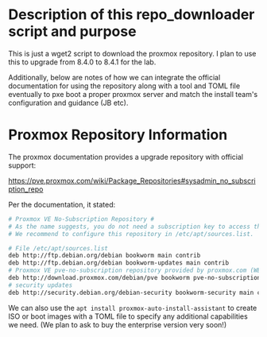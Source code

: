 # Description of this repo_downloader script and purpose

This is just a wget2 script to download the proxmox repository. I plan to use this to upgrade from 8.4.0 to 8.4.1 for the lab.

Additionally, below are notes of how we can integrate the official documentation for using the repository along with a tool and TOML file eventually to pxe boot a proper proxmox server and match the install team's configuration and guidance (JB etc).

# Proxmox Repository Information
The proxmox documentation provides a upgrade repository with official support:

https://pve.proxmox.com/wiki/Package_Repositories#sysadmin_no_subscription_repo

Per the documentation, it stated:

```bash
# Proxmox VE No-Subscription Repository #
# As the name suggests, you do not need a subscription key to access this repository. It can be used for testing and non-production use. It’s not recommended to use this on production servers, as these packages are not always as heavily tested and validated.
# We recommend to configure this repository in /etc/apt/sources.list.

# File /etc/apt/sources.list
deb http://ftp.debian.org/debian bookworm main contrib
deb http://ftp.debian.org/debian bookworm-updates main contrib
# Proxmox VE pve-no-subscription repository provided by proxmox.com (WE PLAN TO wget2 THIS URL to upgrade from 8.4.0 to 8.4.1!!!)
deb http://download.proxmox.com/debian/pve bookworm pve-no-subscription
# security updates
deb http://security.debian.org/debian-security bookworm-security main contrib
```

We can also use the ```apt install proxmox-auto-install-assistant``` to create ISO or boot images with a TOML file to specify any additional capabilities we need. (We plan to ask to buy the enterprise version very soon!)

